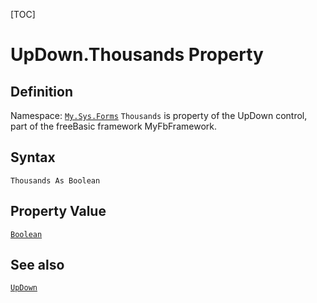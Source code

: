 [TOC]
# UpDown.Thousands Property

## Definition
Namespace: [`My.Sys.Forms`](My.Sys.Forms.md)
`Thousands` is property of the UpDown control, part of the freeBasic framework MyFbFramework.
## Syntax
```freeBasic
Thousands As Boolean
```
## Property Value
[`Boolean`]("https://www.freebasic.net/wiki/KeyPgBoolean")
## See also
[`UpDown`](UpDown.md)
